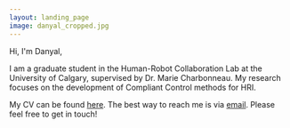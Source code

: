 ```yaml
---
layout: landing_page
image: danyal_cropped.jpg
---
```


Hi, I'm Danyal,

I am a graduate student in the Human-Robot Collaboration Lab at the University of Calgary, supervised by Dr. Marie Charbonneau. My research focuses on the development of Compliant Control methods for HRI.

My CV can be found <a href="/danyalsaqib_cv.pdf" target="_blank">here</a>. The best way to reach me is via <a href="mailto:danyal.saqib@ucalgary.ca" target="_blank">email</a>. Please feel free to get in touch!